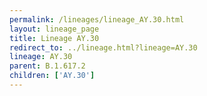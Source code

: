 ```yaml
---
permalink: /lineages/lineage_AY.30.html
layout: lineage_page
title: Lineage AY.30
redirect_to: ../lineage.html?lineage=AY.30
lineage: AY.30
parent: B.1.617.2
children: ['AY.30']
---
```

